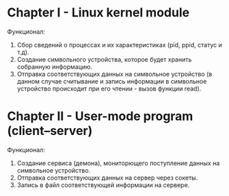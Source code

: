 # Chapter I - Linux kernel module
Функционал: 
1. Сбор сведений о процессах и их характеристиках (pid, ppid, статус и т.д).
2. Создание символьного устройства, которое будет хранить собранную информацию.
3. Отправка соответствующих данных на символьное устройство (в данном случае считывание и запись информации в символьное устройство происходит при его чтении - вызов функции read).

# Chapter II - User-mode program (client–server)
Функционал:
1. Создание сервиса (демона), мониторющего поступление данных на символьное устройство.
2. Отправка соответствующих данных на сервер через сокеты.
3. Запись в файл соответствующей информации на сервере.
